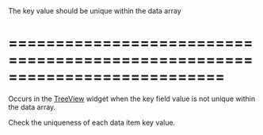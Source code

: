 <!--**
/*-------------------------------------------
    Auto-generated file. Do not modify.
-------------------------------------------

**-->
<!--d-->The key value should be unique within the data array<!--/d-->
===========================================================================
===========================================================================

<!--shortDescription-->
Occurs in the [TreeView](/Documentation/ApiReference/UI_Widgets/dxTreeView/) widget when the key field value is not unique within the data array.
<!--/shortDescription-->

<!--fullDescription-->
Check the uniqueness of each data item key value.
<!--/fullDescription-->